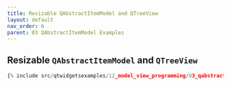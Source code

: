 ```yaml
---
title: Resizable QAbstractItemModel and QTreeView
layout: default
nav_order: 6
parent: 03 QAbstractItemModel Examples
---
```


## Resizable `QAbstractItemModel` and `QTreeView`

```python
{% include src/qtwidgetsexamples/12_model_view_programming/03_qabstractitemmodel/06_item_model_tree_view_resizable.py %}
```

